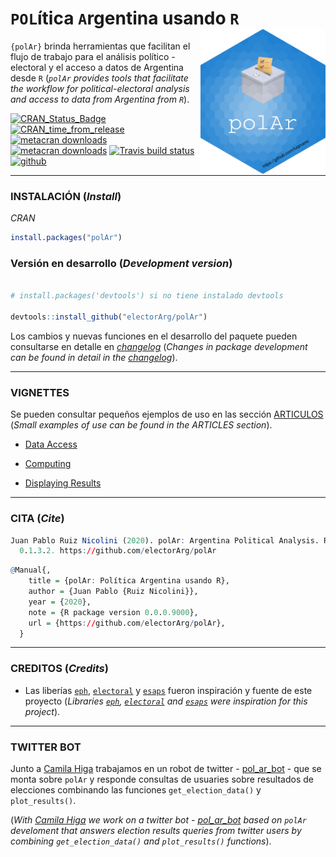 
# `POL`ítica `A`rgentina usando `R` <a><img src="https://github.com/electorArg/polAr/blob/master/hex/hex-polAr.png?raw=true" width="200" align="right" /></a>


`{polAr}` brinda herramientas que facilitan el flujo de trabajo para el análisis político - electoral y el acceso a datos de Argentina desde `R` (*`polAr` provides tools that facilitate the workflow for political-electoral analysis and access to data from Argentina from `R`*). 

<!-- badges: start -->

[![CRAN_Status_Badge](https://www.r-pkg.org/badges/version/polAr)](https://cran.r-project.org/package=polAr)
[![CRAN_time_from_release](https://www.r-pkg.org/badges/ago/polAr)](https://cran.r-project.org/package=polAr)
[![metacran downloads](https://cranlogs.r-pkg.org/badges/polAr)](https://cran.r-project.org/package=polAr)
[![metacran downloads](https://cranlogs.r-pkg.org/badges/grand-total/polAr)](https://cran.r-project.org/package=polAr)
[![Travis build status](https://travis-ci.org/electorArg/polAr.svg?branch=master)](https://travis-ci.org/electorArg/polAr)
[![github](https://img.shields.io/badge/devel%20version-0.1.3.2-red.svg)](https://github.com/electorArg/polAr)

<!-- badges: end -->


---

### INSTALACIÓN (*Install*)

*CRAN*

```r
install.packages("polAr")

```

### Versión en desarrollo (*Development version*) 

```r

# install.packages('devtools') si no tiene instalado devtools

devtools::install_github("electorArg/polAr")

```

Los cambios y nuevas funciones en el desarrollo del paquete pueden consultarse en detalle en [*changelog*](https://electorarg.github.io/polAr/news/index.html) (*Changes in package development can be found in detail in the [changelog](https://electorarg.github.io/polAr/news/index.html)*).

---

### VIGNETTES

Se pueden consultar pequeños ejemplos de uso en las sección [ARTICULOS](https://electorarg.github.io/polAr/articles/) (*Small examples of use can be found in the ARTICLES section*).

* [Data Access](https://electorarg.github.io/polAr/articles/data.html)

* [Computing](https://electorarg.github.io/polAr/articles/compute.html)

* [Displaying Results](https://electorarg.github.io/polAr/articles/results.html)


---

### CITA (*Cite*)

```r
Juan Pablo Ruiz Nicolini (2020). polAr: Argentina Political Analysis. R package version
  0.1.3.2. https://github.com/electorArg/polAr
```

```r
@Manual{,
    title = {polAr: Política Argentina usando R},
    author = {Juan Pablo {Ruiz Nicolini}},
    year = {2020},
    note = {R package version 0.0.0.9000},
    url = {https://github.com/electorArg/polAr},
  }


```
---

### CREDITOS (*Credits*)

- Las liberías [`eph`](https://github.com/holatam/eph), [`electoral`](https://CRAN.R-project.org/package=electoral) y [`esaps`](https://nicolas-schmidt.github.io/esaps/index.html) fueron inspiración y fuente de este proyecto (*Libraries [`eph`](https://github.com/holatam/eph), [`electoral`](https://CRAN.R-project.org/package=electoral) and [`esaps`](https://nicolas-schmidt.github.io/esaps/index.html) were inspiration for this project*). 

---

### TWITTER BOT

Junto a [Camila Higa](https://twitter.com/chig4_) trabajamos en un robot de twitter - [pol_ar_bot](https://twitter.com/pol_Ar_bot) - que se monta sobre `polAr` y responde consultas de usuaries sobre resultados de elecciones combinando las funciones `get_election_data()` y `plot_results()`. 

(*With [Camila Higa](https://twitter.com/chig4_) we work on a twitter bot - [pol_ar_bot](https://twitter.com/pol_Ar_bot) based on `polAr` develoment that answers election results queries from twitter users by combining `get_election_data()` and `plot_results()` functions*).

